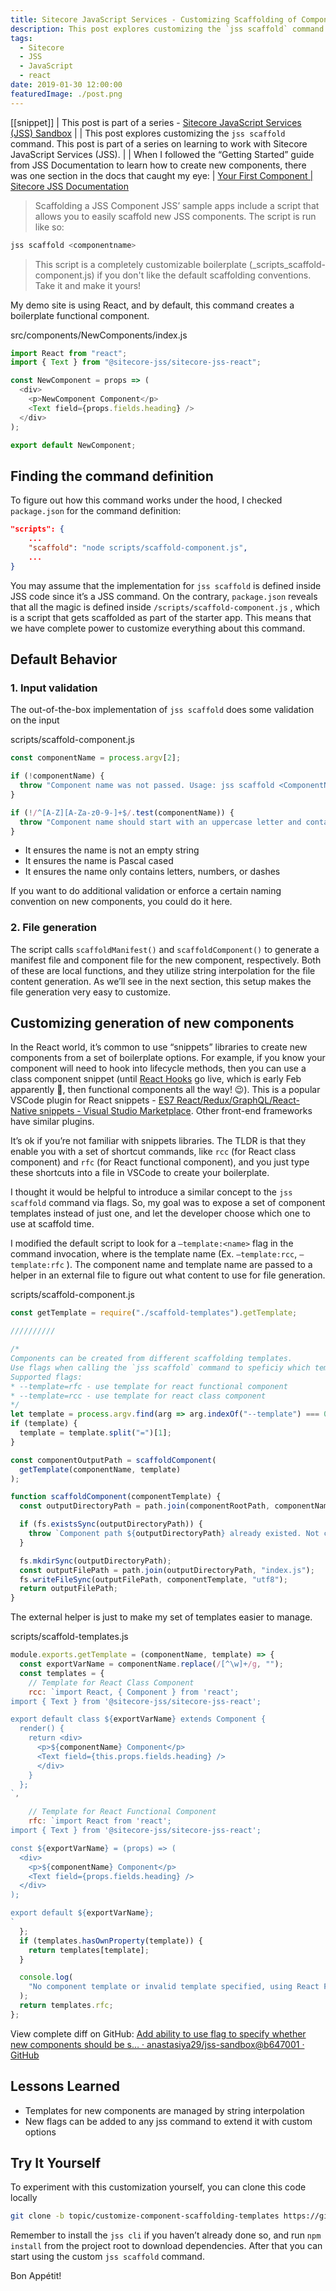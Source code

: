 ```yaml
---
title: Sitecore JavaScript Services - Customizing Scaffolding of Components
description: This post explores customizing the `jss scaffold` command. This post is part of a series on learning to work with Sitecore JavaScript Services (JSS).
tags:
  - Sitecore
  - JSS
  - JavaScript
  - react
date: 2019-01-30 12:00:00
featuredImage: ./post.png
---
```


[[snippet]]
| This post is part of a series - [Sitecore JavaScript Services (JSS) Sandbox](/jss-sandbox/)
| 
| This post explores customizing the `jss scaffold` command. This post is part of a series on learning to work with Sitecore JavaScript Services (JSS).
| 
| When I followed the “Getting Started” guide from JSS Documentation to learn how to create new components, there was one section in the docs that caught my eye:
| [Your First Component | Sitecore JSS Documentation](https://jss.sitecore.com/docs/getting-started/first-component#scaffolding-a-jss-component)

> Scaffolding a JSS Component
> JSS’ sample apps include a script that allows you to easily scaffold new JSS components. The script is run like so:

```bash
jss scaffold <componentname>
```

> This script is a completely customizable boilerplate (\_scripts_scaffold-component.js) if you don't like the default scaffolding conventions. Take it and make it yours!

My demo site is using React, and by default, this command creates a boilerplate functional component.

src/components/NewComponents/index.js
```javascript
import React from "react";
import { Text } from "@sitecore-jss/sitecore-jss-react";

const NewComponent = props => (
  <div>
    <p>NewComponent Component</p>
    <Text field={props.fields.heading} />
  </div>
);

export default NewComponent;
```

## Finding the command definition

To figure out how this command works under the hood, I checked `package.json` for the command definition:

```json
"scripts": {
    ...
    "scaffold": "node scripts/scaffold-component.js",
    ...
}
```

You may assume that the implementation for `jss scaffold` is defined inside JSS code since it’s a JSS command. On the contrary, `package.json` reveals that all the magic is defined inside `/scripts/scaffold-component.js` , which is a script that gets scaffolded as part of the starter app. This means that we have complete power to customize everything about this command.

## Default Behavior

### 1. Input validation

The out-of-the-box implementation of `jss scaffold` does some validation on the <ComponentName> input

scripts/scaffold-component.js
```javascript
const componentName = process.argv[2];

if (!componentName) {
  throw "Component name was not passed. Usage: jss scaffold <ComponentName>";
}

if (!/^[A-Z][A-Za-z0-9-]+$/.test(componentName)) {
  throw "Component name should start with an uppercase letter and contain only letters and numbers.";
}
```

- It ensures the name is not an empty string
- It ensures the name is Pascal cased
- It ensures the name only contains letters, numbers, or dashes

If you want to do additional validation or enforce a certain naming convention on new components, you could do it here.

### 2. File generation

The script calls `scaffoldManifest()` and `scaffoldComponent()` to generate a manifest file and component file for the new component, respectively. Both of these are local functions, and they utilize string interpolation for the file content generation. As we’ll see in the next section, this setup makes the file generation very easy to customize.

## Customizing generation of new components

In the React world, it’s common to use “snippets” libraries to create new components from a set of boilerplate options. For example, if you know your component will need to hook into lifecycle methods, then you can use a class component snippet (until [React Hooks](https://reactjs.org/docs/hooks-intro.html) go live, which is early Feb apparently 👏, then functional components all the way! 😉). This is a popular VSCode plugin for React snippets - [ES7 React/Redux/GraphQL/React-Native snippets - Visual Studio Marketplace](https://marketplace.visualstudio.com/items?itemName=dsznajder.es7-react-js-snippets#user-content-react-components). Other front-end frameworks have similar plugins.

It’s ok if you’re not familiar with snippets libraries. The TLDR is that they enable you with a set of shortcut commands, like `rcc` (for React class component) and `rfc` (for React functional component), and you just type these shortcuts into a file in VSCode to create your boilerplate.

I thought it would be helpful to introduce a similar concept to the `jss scaffold` command via flags. So, my goal was to expose a set of component templates instead of just one, and let the developer choose which one to use at scaffold time.

I modified the default script to look for a `—template:<name>` flag in the command invocation, where <name> is the template name (Ex. `—template:rcc`, `—template:rfc` ). The component name and template name are passed to a helper in an external file to figure out what content to use for file generation.

scripts/scaffold-component.js
```javascript
const getTemplate = require("./scaffold-templates").getTemplate;

//////////

/*
Components can be created from different scaffolding templates.
Use flags when calling the `jss scaffold` command to speficiy which template to use.
Supported flags:
* --template=rfc - use template for react functional component
* --template=rcc - use template for react class component
*/
let template = process.argv.find(arg => arg.indexOf("--template") === 0);
if (template) {
  template = template.split("=")[1];
}

const componentOutputPath = scaffoldComponent(
  getTemplate(componentName, template)
);

function scaffoldComponent(componentTemplate) {
  const outputDirectoryPath = path.join(componentRootPath, componentName);

  if (fs.existsSync(outputDirectoryPath)) {
    throw `Component path ${outputDirectoryPath} already existed. Not creating component.`;
  }

  fs.mkdirSync(outputDirectoryPath);
  const outputFilePath = path.join(outputDirectoryPath, "index.js");
  fs.writeFileSync(outputFilePath, componentTemplate, "utf8");
  return outputFilePath;
}
```

The external helper is just to make my set of templates easier to manage.

scripts/scaffold-templates.js
```javascript
module.exports.getTemplate = (componentName, template) => {
  const exportVarName = componentName.replace(/[^\w]+/g, "");
  const templates = {
    // Template for React Class Component
    rcc: `import React, { Component } from 'react';
import { Text } from '@sitecore-jss/sitecore-jss-react';

export default class ${exportVarName} extends Component {
  render() {
    return <div>
      <p>${componentName} Component</p>
      <Text field={this.props.fields.heading} />
      </div>
    }
  };
`,

    // Template for React Functional Component
    rfc: `import React from 'react';
import { Text } from '@sitecore-jss/sitecore-jss-react';

const ${exportVarName} = (props) => (
  <div>
    <p>${componentName} Component</p>
    <Text field={props.fields.heading} />
  </div>
);

export default ${exportVarName};
`
  };
  if (templates.hasOwnProperty(template)) {
    return templates[template];
  }

  console.log(
    "No component template or invalid template specified, using React Functional Component template."
  );
  return templates.rfc;
};
```

View complete diff on GitHub: [Add ability to use flag to specify whether new components should be s… · anastasiya29/jss-sandbox@b647001 · GitHub](https://github.com/anastasiya29/jss-sandbox/commit/b64700157f0449542729ccaf2dd675c6a9c59e42#diff-61d12edc1cbcee5dc32e39567f301d84)

## Lessons Learned

- Templates for new components are managed by string interpolation
- New flags can be added to any jss command to extend it with custom options

## Try It Yourself

To experiment with this customization yourself, you can clone this code locally

```bash
git clone -b topic/customize-component-scaffolding-templates https://github.com/anastasiya29/jss-sandbox.git
```

Remember to install the `jss cli` if you haven’t already done so, and run `npm install` from the project root to download dependencies. After that you can start using the custom `jss scaffold` command.

Bon Appétit!
